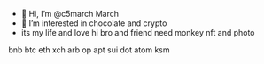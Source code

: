 - 👋 Hi, I’m @c5march March
- 👀 I’m interested in chocolate and crypto
- its my life and love
hi bro and friend
need monkey nft and photo
<!--- its my life
c5march/c5march is a ✨ special ✨ repository because its `README.md` (this file) appears on your GitHub profile.
You can click the Preview link to take a look at your changes.
---> bnb btc eth xch arb op apt sui dot atom ksm 
